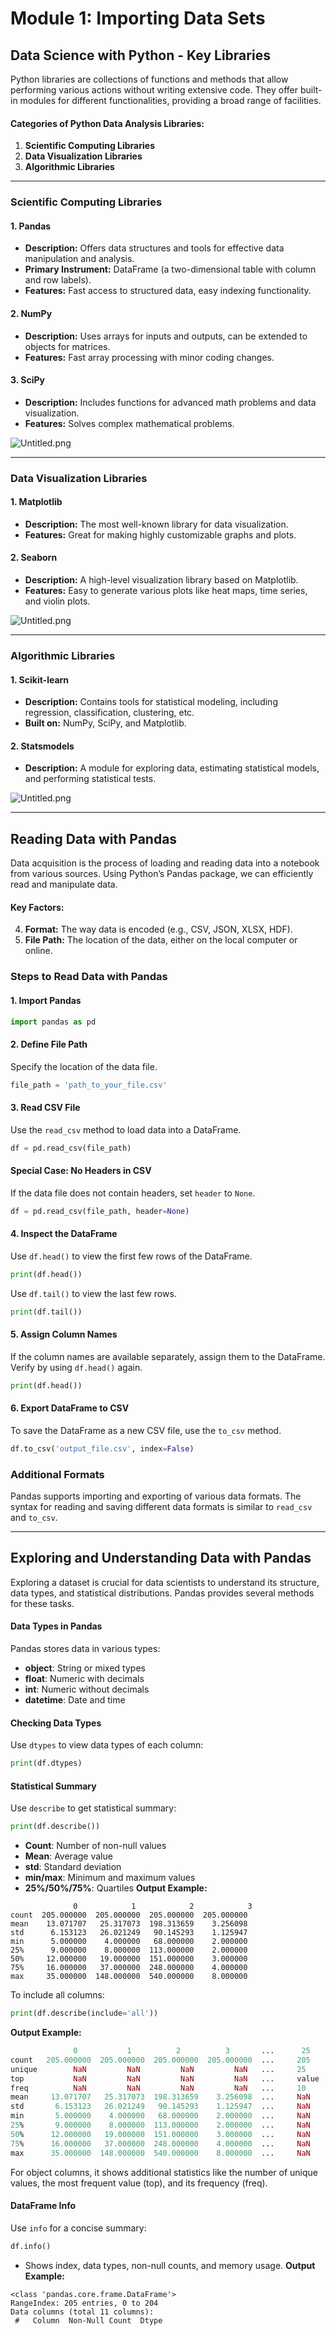 

# Module 1: Importing Data Sets
## Data Science with Python - Key Libraries
Python libraries are collections of functions and methods that allow performing various actions without writing extensive code. They offer built-in modules for different functionalities, providing a broad range of facilities.
#### Categories of Python Data Analysis Libraries:
1. **Scientific Computing Libraries**
2. **Data Visualization Libraries**
3. **Algorithmic Libraries**

___
### Scientific Computing Libraries
#### 1. **Pandas**
- **Description:** Offers data structures and tools for effective data manipulation and analysis.
- **Primary Instrument:** DataFrame (a two-dimensional table with column and row labels).
- **Features:** Fast access to structured data, easy indexing functionality.
#### 2. **NumPy**
- **Description:** Uses arrays for inputs and outputs, can be extended to objects for matrices.
- **Features:** Fast array processing with minor coding changes.
#### 3. **SciPy**
- **Description:** Includes functions for advanced math problems and data visualization.
- **Features:** Solves complex mathematical problems.

![Untitled.png](https://prod-files-secure.s3.us-west-2.amazonaws.com/03e82b26-cccb-4906-bb56-adabcbdc0655/997ac361-58a8-4f04-bb0f-79fea4baa761/Untitled.png?X-Amz-Algorithm=AWS4-HMAC-SHA256&X-Amz-Content-Sha256=UNSIGNED-PAYLOAD&X-Amz-Credential=ASIAZI2LB4663XN6WMFX%2F20250206%2Fus-west-2%2Fs3%2Faws4_request&X-Amz-Date=20250206T024348Z&X-Amz-Expires=3600&X-Amz-Security-Token=IQoJb3JpZ2luX2VjEDgaCXVzLXdlc3QtMiJIMEYCIQCkz7sdlwroBF%2BffkvljGJsXfwsD%2FMZRnhu7ZSktVrxSQIhAO6SwisVr3jBrLwYl63qYUqDQLarGkLZOOtfAugcqo1WKv8DCFEQABoMNjM3NDIzMTgzODA1IgxHvLFVMou%2FqX4u7I4q3ANnjzuoTInMv%2B%2BVa%2FEKxCZ92BOXunTRGSHRkSgk6%2FrRdsRn1bHM38S0YzYGUIcE%2FFCRtBUgNozEj8j5%2FGnmSwoKOi4CYmYKaagSAnL2EDs9%2FHChdMbgcbGTSKtIbjN2P6CoGQa%2F4EFhRZcFwn4o2TrvPybq%2BwiUg3KmtHtS1nkQ7yZJOqsg91mM1Lo32eUIXalDm%2B%2FWvh5WAlkY9y%2BYvQUQ9NnRzRiVoRf2ARmAJ4C5nW7HNzZNEUbm0q57AfJ992IDDpIxZADjtOqcDRuf09VakJyf9%2Bf3b4QVbS4UnBHM0gHinhsNVG0WCYUtYyY6C6X2IDLjvwU9xp5wMsnFpkfx6xlIgGozGPAxFv6DDzzr7m0TTCsmCBVCA1afWcZZPrSkn4MHPxY9w5N4gsQa16A6k9%2BRSwIqNAd%2F8xJ0homWFQ5LuO8u4vlD2JBaKivwWobRnPuI7kUm0KPXif5yYZmzeEr2QMFnx5%2F%2FSK45IXb7RBtaY4JkRl4BlCotdbZlSAfGZC9HeNlVH281fSD9B0oC27fa9LacBi9ug0kT%2FuAVHPPsgYBnvxvIgtZV%2FaBWVyxIrfk1RoJfF2PCWSeuj9SRAdCtxDfal17QC96tMCrv10HT3de2Gc1h4adzAzDw6o%2B9BjqkAYZYAFQY3EHMEm2S%2FPf9WhpZ3ZnpkqtWaEOG7POv%2BI9e8GZpMga2rNp%2BAt9bZaCdoBmxqSryj%2FOBmhwHslG1qCu%2FG8G%2BfqPEtyD6Des3iRdFwVDnMKd6%2BZpNpek1A8idBLbs8U0SvKwn%2FyaLLUQ0OKLKI85sHZagUsmS2YEhnMJ23jSULcIBLqp23D7Ru9jmKcc0pKWmZis0sP%2BAs2g5vGC%2FuwUi&X-Amz-Signature=47f6175fe24223d11fe4425d5ec783b41e6d74b455a8c3e287bba0e8d567028d&X-Amz-SignedHeaders=host&x-id=GetObject)
___
### Data Visualization Libraries
#### 1. **Matplotlib**
- **Description:** The most well-known library for data visualization.
- **Features:** Great for making highly customizable graphs and plots.
#### 2. **Seaborn**
- **Description:** A high-level visualization library based on Matplotlib.
- **Features:** Easy to generate various plots like heat maps, time series, and violin plots.

![Untitled.png](https://prod-files-secure.s3.us-west-2.amazonaws.com/03e82b26-cccb-4906-bb56-adabcbdc0655/733d1e42-5a53-4fd8-90c1-3d85254369a6/Untitled.png?X-Amz-Algorithm=AWS4-HMAC-SHA256&X-Amz-Content-Sha256=UNSIGNED-PAYLOAD&X-Amz-Credential=ASIAZI2LB466WJNGOCYF%2F20250206%2Fus-west-2%2Fs3%2Faws4_request&X-Amz-Date=20250206T024342Z&X-Amz-Expires=3600&X-Amz-Security-Token=IQoJb3JpZ2luX2VjEDgaCXVzLXdlc3QtMiJGMEQCIB66ZVyNXxxz5rrKrsqKBYzXf405wOCHe62p0aJQlGm1AiBdgUBgUMt2kNXt%2FSDUBINT3xeIyfEEZobWk%2BPE8maKsir%2FAwhREAAaDDYzNzQyMzE4MzgwNSIM87kgj4dgPKXUPQ6XKtwDfCFxkktRiiulJEdiMa1YApNbcSQLcl6Rtb4nPvpg61O8qZI6mw7DTC07mruK5SN%2FL3IioTGWTG01OmHOPC41nJmzz%2BVgvLLevjApFqDAkxEAOr96O%2FO3hX%2FVXYoT%2FKq3bXsvKvxM6xKKlOyD9TJOzXz1yThWHa9HB1Xg7XnRkFQD0f9YxkTIolzsdm8xbYAxUeqjsQUueHkn5LbWrlr6FX3DJ9YreUKhmeLK%2B3l4nyfprGEuS7U1GMtaDwMR1hwvYKKKzpKFh0x77vyep0ItvSwqaHX20oABs%2FEcXHLUJrQCMB0tkjnWwnSg3EwHmQhywMmO3DvdCEEsf4raLVaDB1u1S%2FLO69sWiVxn3886Wp%2FdpZgW88nvPYMz9jNy4Fo8D9I4Z9%2Bs26WNy0arI07b2jd%2BiNBx6VJmKB82aF1hEmsPrYpXj5FgR0wdrsn1vcdEQX4I0mEtdoFQ%2FsVN%2FEV%2BtboD2JuP9d%2BwSUJyokIjM09dUq6SP3EbWD7XJLu9gXza4s%2FGSldXbqCiob2g6Rupx%2Bp34g65ftQpaCO2n0wVfEK7v3lBz%2BmvP7Xxiszs8eKegvY%2BqMDCy3%2Fs40%2BSEYENXD0pOzSQ1evrZoFzrqFQ4PPfDwUcN85UVVFFT6Aw5eqPvQY6pgG%2FQqOO9D8Y3m3%2BtUxz%2BKwKTJ0EbxkTPU1W1QJW9ZiOQw9bOSgMUCxP3BQZ7HauAUx9V7v8S02Sj6orUj7f%2FNMFPRQK3aDsUrloP1dlg63wosBrhTrILZNzBgcdUlwJL0UeTfBboh1%2F2D%2FrByYYMhyt3%2FtjCigz1JqSZcru19jW1448n4Gt49kiQCZJGNtaL3wDrPGi4pPlGWq1GEdYDk%2F4EmC303vz&X-Amz-Signature=7d6b6d4e51e4e70a79b3cecdad4013e49fd8419116c712f527d89d559a087ee3&X-Amz-SignedHeaders=host&x-id=GetObject)
___
### Algorithmic Libraries
#### 1. **Scikit-learn**
- **Description:** Contains tools for statistical modeling, including regression, classification, clustering, etc.
- **Built on:** NumPy, SciPy, and Matplotlib.
#### 2. **Statsmodels**
- **Description:** A module for exploring data, estimating statistical models, and performing statistical tests.

![Untitled.png](https://prod-files-secure.s3.us-west-2.amazonaws.com/03e82b26-cccb-4906-bb56-adabcbdc0655/c62885f5-417d-4179-834f-d68f8f2bdf39/Untitled.png?X-Amz-Algorithm=AWS4-HMAC-SHA256&X-Amz-Content-Sha256=UNSIGNED-PAYLOAD&X-Amz-Credential=ASIAZI2LB466WJNGOCYF%2F20250206%2Fus-west-2%2Fs3%2Faws4_request&X-Amz-Date=20250206T024342Z&X-Amz-Expires=3600&X-Amz-Security-Token=IQoJb3JpZ2luX2VjEDgaCXVzLXdlc3QtMiJGMEQCIB66ZVyNXxxz5rrKrsqKBYzXf405wOCHe62p0aJQlGm1AiBdgUBgUMt2kNXt%2FSDUBINT3xeIyfEEZobWk%2BPE8maKsir%2FAwhREAAaDDYzNzQyMzE4MzgwNSIM87kgj4dgPKXUPQ6XKtwDfCFxkktRiiulJEdiMa1YApNbcSQLcl6Rtb4nPvpg61O8qZI6mw7DTC07mruK5SN%2FL3IioTGWTG01OmHOPC41nJmzz%2BVgvLLevjApFqDAkxEAOr96O%2FO3hX%2FVXYoT%2FKq3bXsvKvxM6xKKlOyD9TJOzXz1yThWHa9HB1Xg7XnRkFQD0f9YxkTIolzsdm8xbYAxUeqjsQUueHkn5LbWrlr6FX3DJ9YreUKhmeLK%2B3l4nyfprGEuS7U1GMtaDwMR1hwvYKKKzpKFh0x77vyep0ItvSwqaHX20oABs%2FEcXHLUJrQCMB0tkjnWwnSg3EwHmQhywMmO3DvdCEEsf4raLVaDB1u1S%2FLO69sWiVxn3886Wp%2FdpZgW88nvPYMz9jNy4Fo8D9I4Z9%2Bs26WNy0arI07b2jd%2BiNBx6VJmKB82aF1hEmsPrYpXj5FgR0wdrsn1vcdEQX4I0mEtdoFQ%2FsVN%2FEV%2BtboD2JuP9d%2BwSUJyokIjM09dUq6SP3EbWD7XJLu9gXza4s%2FGSldXbqCiob2g6Rupx%2Bp34g65ftQpaCO2n0wVfEK7v3lBz%2BmvP7Xxiszs8eKegvY%2BqMDCy3%2Fs40%2BSEYENXD0pOzSQ1evrZoFzrqFQ4PPfDwUcN85UVVFFT6Aw5eqPvQY6pgG%2FQqOO9D8Y3m3%2BtUxz%2BKwKTJ0EbxkTPU1W1QJW9ZiOQw9bOSgMUCxP3BQZ7HauAUx9V7v8S02Sj6orUj7f%2FNMFPRQK3aDsUrloP1dlg63wosBrhTrILZNzBgcdUlwJL0UeTfBboh1%2F2D%2FrByYYMhyt3%2FtjCigz1JqSZcru19jW1448n4Gt49kiQCZJGNtaL3wDrPGi4pPlGWq1GEdYDk%2F4EmC303vz&X-Amz-Signature=4ae261b03931e717b8c5b9f846814dc6d4ddca8aef2054c31d7161c0dd1ed1a7&X-Amz-SignedHeaders=host&x-id=GetObject)
___
## Reading Data with Pandas
Data acquisition is the process of loading and reading data into a notebook from various sources. Using Python’s Pandas package, we can efficiently read and manipulate data.
#### Key Factors:
4. **Format:** The way data is encoded (e.g., CSV, JSON, XLSX, HDF).
5. **File Path:** The location of the data, either on the local computer or online.
### Steps to Read Data with Pandas
#### 1. **Import Pandas**
```python
import pandas as pd
```
#### 2. **Define File Path**
Specify the location of the data file.
```python
file_path = 'path_to_your_file.csv'
```
#### 3. **Read CSV File**
Use the `read_csv` method to load data into a DataFrame.
```python
df = pd.read_csv(file_path)
```
#### Special Case: No Headers in CSV
If the data file does not contain headers, set `header` to `None`.
```python
df = pd.read_csv(file_path, header=None)
```
#### 4. **Inspect the DataFrame**
Use `df.head()` to view the first few rows of the DataFrame.
```python
print(df.head())
```
Use `df.tail()` to view the last few rows.
```python
print(df.tail())
```
#### 5. **Assign Column Names**
If the column names are available separately, assign them to the DataFrame.
Verify by using `df.head()` again.
```python
print(df.head())
```
#### 6. **Export DataFrame to CSV**
To save the DataFrame as a new CSV file, use the `to_csv` method.
```python
df.to_csv('output_file.csv', index=False)
```
### Additional Formats
Pandas supports importing and exporting of various data formats. The syntax for reading and saving different data formats is similar to `read_csv` and `to_csv`.
___
## Exploring and Understanding Data with Pandas
Exploring a dataset is crucial for data scientists to understand its structure, data types, and statistical distributions. Pandas provides several methods for these tasks.
#### Data Types in Pandas
Pandas stores data in various types:
- **object**: String or mixed types
- **float**: Numeric with decimals
- **int**: Numeric without decimals
- **datetime**: Date and time
#### Checking Data Types
Use `dtypes` to view data types of each column:
```python
print(df.dtypes)
```
#### Statistical Summary
Use `describe` to get statistical summary:
```python
print(df.describe())
```
- **Count**: Number of non-null values
- **Mean**: Average value
- **std**: Standard deviation
- **min/max**: Minimum and maximum values
- **25%/50%/75%**: Quartiles
**Output Example:**
```plain text
              0            1            2            3
count  205.000000  205.000000  205.000000  205.000000
mean    13.071707   25.317073  198.313659    3.256098
std      6.153123   26.021249   90.145293    1.125947
min      5.000000    4.000000   68.000000    2.000000
25%      9.000000    8.000000  113.000000    2.000000
50%     12.000000   19.000000  151.000000    3.000000
75%     16.000000   37.000000  248.000000    4.000000
max     35.000000  148.000000  540.000000    8.000000
```
To include all columns:
```python
print(df.describe(include='all'))
```
**Output Example:**
```r
              0           1          2          3       ...      25       26       27
count   205.000000  205.000000  205.000000  205.000000  ...     205      205      205
unique        NaN         NaN         NaN         NaN   ...     25       25       25
top           NaN         NaN         NaN         NaN   ...     value    value    value
freq          NaN         NaN         NaN         NaN   ...     10       10       10
mean     13.071707   25.317073  198.313659    3.256098  ...     NaN      NaN      NaN
std       6.153123   26.021249   90.145293    1.125947  ...     NaN      NaN      NaN
min       5.000000    4.000000   68.000000    2.000000  ...     NaN      NaN      NaN
25%       9.000000    8.000000  113.000000    2.000000  ...     NaN      NaN      NaN
50%      12.000000   19.000000  151.000000    3.000000  ...     NaN      NaN      NaN
75%      16.000000   37.000000  248.000000    4.000000  ...     NaN      NaN      NaN
max      35.000000  148.000000  540.000000    8.000000  ...     NaN      NaN      NaN
```
For object columns, it shows additional statistics like the number of unique values, the most frequent value (top), and its frequency (freq).
#### DataFrame Info
Use `info` for a concise summary:
```python
df.info()
```
- Shows index, data types, non-null counts, and memory usage.
**Output Example:**
```less
<class 'pandas.core.frame.DataFrame'>
RangeIndex: 205 entries, 0 to 204
Data columns (total 11 columns):
 #   Column  Non-Null Count  Dtype
